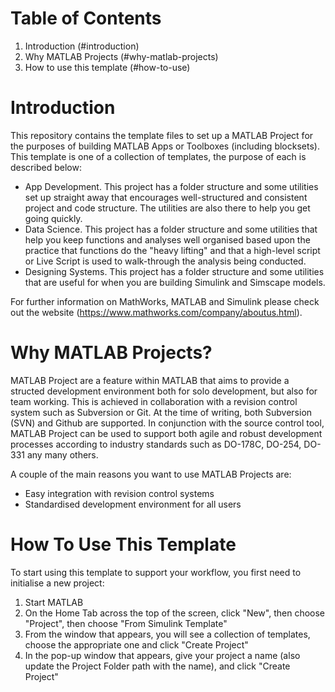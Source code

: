 # Table of Contents

1. Introduction (#introduction)
2. Why MATLAB Projects (#why-matlab-projects)
3. How to use this template (#how-to-use)

# Introduction <a name="introduction"></a>
This repository contains the template files to set up a MATLAB Project for the purposes of building MATLAB Apps or Toolboxes (including blocksets). This template is one of a collection of templates, the purpose of each is described below:

- App Development. This project has a folder structure and some utilities set up straight away that encourages well-structured and consistent project and code structure. The utilities are also there to help you get going quickly.
- Data Science. This project has a folder structure and some utilities that help you keep functions and analyses well organised based upon the practice that functions do the "heavy lifting" and that a high-level script or Live Script is used to walk-through the analysis being conducted.
- Designing Systems. This project has a folder structure and some utilities that are useful for when you are building Simulink and Simscape models.

For further information on MathWorks, MATLAB and Simulink please check out the website (https://www.mathworks.com/company/aboutus.html).

# Why MATLAB Projects?  <a name="why-matlab-projects"></a>
MATLAB Project are a feature within MATLAB that aims to provide a structed development environment both for solo development, but also for team working. This is achieved in collaboration with a revision control system such as Subversion or Git. At the time of writing, both Subversion (SVN) and Github are supported. In conjunction with the source control tool, MATLAB Project can be used to support both agile and robust development processes according to industry standards such as DO-178C, DO-254, DO-331 any many others.

A couple of the main reasons you want to use MATLAB Projects are:

- Easy integration with revision control systems
- Standardised development environment for all users

# How To Use This Template <a name="how-to-use"></a>
To start using this template to support your workflow, you first need to initialise a new project:

  1. Start MATLAB
  2. On the Home Tab across the top of the screen, click "New", then choose "Project", then choose "From Simulink Template"
  3. From the window that appears, you will see a collection of templates, choose the appropriate one and click "Create Project"
  4. In the pop-up window that appears, give your project a name (also update the Project Folder path with the name), and click "Create Project"
